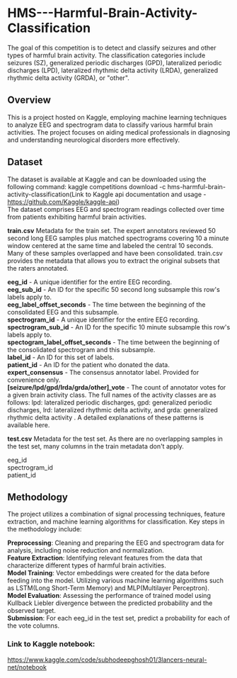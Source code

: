 # HMS---Harmful-Brain-Activity-Classification
The goal of this competition is to detect and classify seizures and other types of harmful brain activity. The classification categories include seizures (SZ), generalized periodic discharges (GPD), lateralized periodic discharges (LPD), lateralized rhythmic delta activity (LRDA), generalized rhythmic delta activity (GRDA), or "other".

## Overview
This is a project hosted on Kaggle, employing machine learning techniques to analyze EEG and spectrogram data to classify various harmful brain activities. The project focuses on aiding medical professionals in diagnosing and understanding neurological disorders more effectively.

## Dataset
The dataset is available at Kaggle and can be downloaded using the following command: kaggle competitions download -c hms-harmful-brain-activity-classification(Link to Kaggle api documentation and usage - https://github.com/Kaggle/kaggle-api)<br/>
The dataset comprises EEG and spectrogram readings collected over time from patients exhibiting harmful brain activities. 

**train.csv** Metadata for the train set. The expert annotators reviewed 50 second long EEG samples plus matched spectrograms covering 10 a minute window centered at the same time and labeled the central 10 seconds. Many of these samples overlapped and have been consolidated. train.csv provides the metadata that allows you to extract the original subsets that the raters annotated.

**eeg_id** - A unique identifier for the entire EEG recording.<br/>
**eeg_sub_id** - An ID for the specific 50 second long subsample this row's labels apply to.<br/>
**eeg_label_offset_seconds** - The time between the beginning of the consolidated EEG and this subsample.<br/>
**spectrogram_id** - A unique identifier for the entire EEG recording.<br/>
**spectrogram_sub_id** - An ID for the specific 10 minute subsample this row's labels apply to.<br/>
**spectogram_label_offset_seconds** - The time between the beginning of the consolidated spectrogram and this subsample.<br/>
**label_id** - An ID for this set of labels.<br/>
**patient_id** - An ID for the patient who donated the data.<br/>
**expert_consensus** - The consensus annotator label. Provided for convenience only.<br/>
**[seizure/lpd/gpd/lrda/grda/other]_vote** - The count of annotator votes for a given brain activity class. The full names of the activity classes are as follows: lpd: lateralized periodic discharges, gpd: generalized periodic discharges, lrd: lateralized rhythmic delta activity, and grda: generalized rhythmic delta activity . A detailed explanations of these patterns is available here.

**test.csv** Metadata for the test set. As there are no overlapping samples in the test set, many columns in the train metadata don't apply.

eeg_id<br/>
spectrogram_id<br/>
patient_id<br/>

## Methodology
The project utilizes a combination of signal processing techniques, feature extraction, and machine learning algorithms for classification. Key steps in the methodology include:

**Preprocessing**: Cleaning and preparing the EEG and spectrogram data for analysis, including noise reduction and normalization.<br/>
**Feature Extraction**: Identifying relevant features from the data that characterize different types of harmful brain activities.<br/>
**Model Training**: Vector embeddings were created for the data before feeding into the model. Utilizing various machine learning algorithms such as LSTM(Long Short-Term Memory) and MLP(Multilayer Perceptron).<br/>
**Model Evaluation**: Assessing the performance of trained model using Kullback Liebler divergence between the predicted probability and the observed target.<br/>
**Submission**: For each eeg_id in the test set, predict a probability for each of the vote columns. <br/>

### Link to Kaggle notebook: 
https://www.kaggle.com/code/subhodeepghosh01/3lancers-neural-net/notebook
